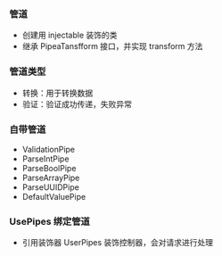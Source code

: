 ### 管道
+ 创建用 injectable 装饰的类
+ 继承 PipeaTansfform 接口，并实现 transform 方法


### 管道类型
+ 转换：用于转换数据
+ 验证：验证成功传递，失败异常

### 自带管道
+ ValidationPipe
+ ParseIntPipe
+ ParseBoolPipe
+ ParseArrayPipe
+ ParseUUIDPipe
+ DefaultValuePipe

### UsePipes 绑定管道
+ 引用装饰器 UserPipes 装饰控制器，会对请求进行处理

